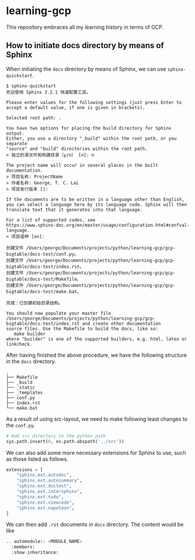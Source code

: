 # learning-gcp
This repository embraces all my learning history in terms of GCP.

## How to initiate docs directory by means of Sphinx

When initiating the `docs` directory by means of Sphinx, we can use `sphinx-quickstart`.

```shell
$ sphinx-quickstart 
欢迎使用 Sphinx 3.2.1 快速配置工具。

Please enter values for the following settings (just press Enter to
accept a default value, if one is given in brackets).

Selected root path: .

You have two options for placing the build directory for Sphinx output.
Either, you use a directory "_build" within the root path, or you separate
"source" and "build" directories within the root path.
> 独立的源文件和构建目录（y/n） [n]: n

The project name will occur in several places in the built documentation.
> 项目名称: ProjectName
> 作者名称: George, T. C. Lai
> 项目发行版本 []: 

If the documents are to be written in a language other than English,
you can select a language here by its language code. Sphinx will then
translate text that it generates into that language.

For a list of supported codes, see
https://www.sphinx-doc.org/en/master/usage/configuration.html#confval-language.
> 项目语种 [en]: 

创建文件 /Users/george/Documents/projects/python/learning-gcp/gcp-bigtable/docs-test/conf.py。
创建文件 /Users/george/Documents/projects/python/learning-gcp/gcp-bigtable/docs-test/index.rst。
创建文件 /Users/george/Documents/projects/python/learning-gcp/gcp-bigtable/docs-test/Makefile。
创建文件 /Users/george/Documents/projects/python/learning-gcp/gcp-bigtable/docs-test/make.bat。

完成：已创建初始目录结构。

You should now populate your master file /Users/george/Documents/projects/python/learning-gcp/gcp-bigtable/docs-test/index.rst and create other documentation
source files. Use the Makefile to build the docs, like so:
   make builder
where "builder" is one of the supported builders, e.g. html, latex or linkcheck.
```

After having finished the above procedure, we have the following structure in the `docs` directory.

```shell
.
├── Makefile
├── _build
├── _static
├── _templates
├── conf.py
├── index.rst
└── make.bat
```

As a result of using src-layout, we need to make following least changes to the `conf.py`.

```python
# Add src directory to the python path
sys.path.insert(0, os.path.abspath('../src'))
```

We can also add some more necessary extensions for Sphinx to use, such as those listed as follows.

```python
extensions = [
    "sphinx.ext.autodoc",
    "sphinx.ext.autosummary",
    "sphinx.ext.doctest",
    "sphinx.ext.intersphinx",
    "sphinx.ext.todo",
    "sphinx.ext.viewcode",
    "sphinx.ext.napoleon",
]
```

We can then add `.rst` documents in `docs` directory. The content would be like

```python
.. automodule:: <MODULE_NAME>
  :members:
  :show-inheritance:
```